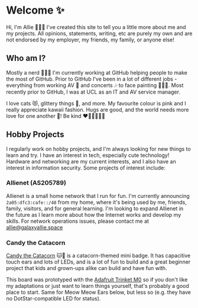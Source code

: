 # Welcome ✨

Hi, I'm Allie 🧜🏻‍♀️ I've created this site to tell you a little more about me and my projects. All opinions, statements, writing, etc are purely my own and are not endorsed by my employer, my friends, my family, or anyone else!

## Who am I?

Mostly a nerd 👩🏼‍💻 I'm currently working at GitHub helping people to make the most of GitHub. Prior to GitHub I've been in a lot of different jobs - everything from working AV 🎤 and concerts 🎶 to face painting 👩🏼‍🎨. Most recently prior to GitHub, I was at UCL as an IT and AV service manager. 

I love cats 😻, glittery things 💖, and more. My favourite colour is pink and I really appreciate kawaii fashion. Hugs are good, and the world needs more love for one another 🫶! Be kind ❤️🧡💛💚💙💜

## Hobby Projects

I regularly work on hobby projects, and I'm always looking for new things to learn and try. I have an interest in tech, especially cute technology! Hardware and networking are my current interests, and I also have an interest in information security. Some projects of interest include:

### Allienet (AS205789)

Allienet is a small home network that I run for fun. I'm currently announcing `2a05:dfc3:cafe::/48` from my home, where it's being used by me, friends, family, visitors, and for general learning. I'm looking to expand Allienet in the future as I learn more about how the Internet works and develop my skills. For network operations issues, please contact me at allie@galaxyallie.space

### Candy the Catacorn

[Candy the Catacorn](https://galaxyallie.space/Candy-the-Catacorn/) 🐱🦄 is a catacorn-themed mini badge. It has capacitive touch ears and lots of LEDs, and is a lot of fun to build and a great beginner project that kids and grown-ups alike can build and have fun with.

This board was prototyped with the [Adafruit Trinket M0](https://www.adafruit.com/product/3500) so if you don't like my adaptations or just want to learn things yourself, that's probably a good place to start. Same for Meow Meow Ears below, but less so (e.g. they have no DotStar-compatible LED for status).
